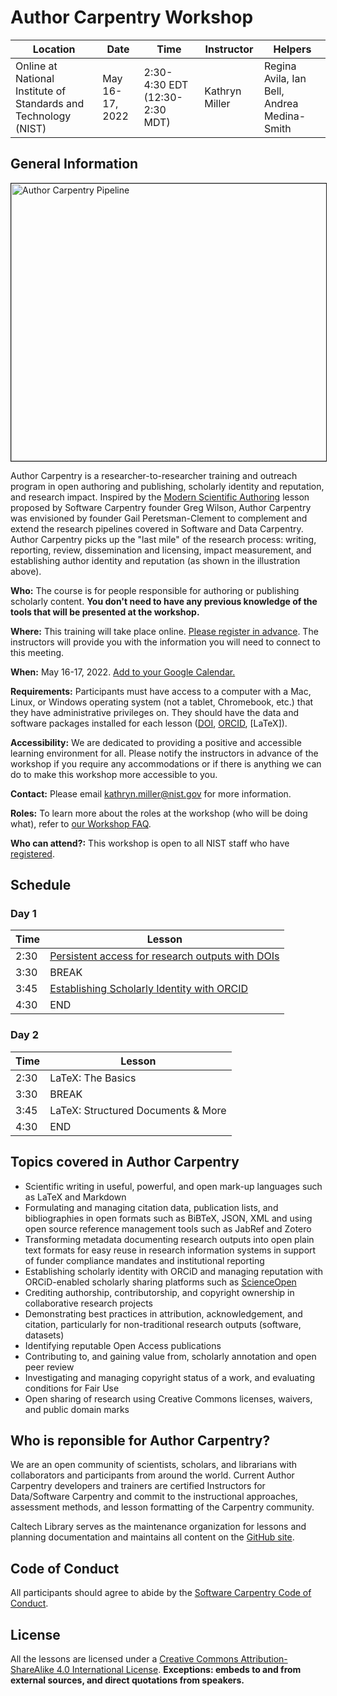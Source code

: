 
# Author Carpentry Workshop                 
|Location| Date |Time |Instructor|Helpers|
|--|--|--|--|--|
| Online at National Institute of Standards and Technology (NIST)|  May 16-17, 2022|2:30-4:30 EDT (12:30-2:30 MDT)|Kathryn Miller|Regina Avila, Ian Bell, Andrea Medina-Smith|

## General Information
<img src="img/AC_Pipeline.png" alt="Author Carpentry Pipeline" width="666" height="444" border="1">  

Author Carpentry is a researcher-to-researcher training and outreach program in
open authoring and publishing, scholarly identity and reputation, and research
impact. Inspired by the [Modern Scientific
Authoring](https://swcarpentry.github.io/modern-scientific-authoring/) lesson
proposed by Software Carpentry founder Greg Wilson, Author Carpentry was
envisioned by founder Gail Peretsman-Clement to complement and extend the 
research pipelines covered in Software and Data Carpentry. Author Carpentry 
picks up the "last mile" of the research process: writing, reporting, review, 
dissemination and licensing, impact measurement, and establishing author identity and reputation (as shown in the illustration above).

**Who:**  The course is for people responsible for authoring or publishing scholarly content. **You don't need to have any previous knowledge of the tools that will be presented at the workshop.**

**Where:**  This training will take place online.  [Please register in advance](https://forms.gle/UcRHrtVfCUUgypJe9). The instructors will provide you with the information you will need to connect to this meeting.

**When:**  May 16-17, 2022.  [Add to your Google Calendar.](https://calendar.google.com/calendar/render?action=TEMPLATE&text=Author%20Carpentry%20Workshop&dates=20220516/20220517&trp=false&sprop&sprop=name:&sf=true&output=xml&location=online&details=Author%20Carpentry%20Workshop%20at%20National%20Institute%20of%20Standards%20and%20Technology%20(NIST))

**Requirements:**  Participants must have access to a computer with a Mac, Linux, or Windows operating system (not a tablet, Chromebook, etc.) that they have administrative privileges on. They should have the data and software packages installed for each lesson ([DOI](/dois-citation-data/#requirements), [ORCID](/orcid-profile/#requirements), [LaTeX]).

**Accessibility:**  We are dedicated to providing a positive and accessible learning environment for all. Please notify the instructors in advance of the workshop if you require any accommodations or if there is anything we can do to make this workshop more accessible to you.

**Contact:**  Please email  [kathryn.miller@nist.gov](mailto:kathryn.miller@nist.gov)  for more information.

**Roles:**  To learn more about the roles at the workshop (who will be doing what), refer to  [our Workshop FAQ](https://carpentries.org/workshop_faq/#what-are-the-roles-of-everyone-participating-in-a-workshop).

**Who can attend?:**  This workshop is open to all NIST staff who have  [registered](https://forms.gle/UcRHrtVfCUUgypJe9).

## Schedule

### Day 1
|Time |Lesson |
|--|--|
| 2:30 | [Persistent access for research outputs with DOIs](dois-citation-data/00-intro-dois.html) |
|3:30 |BREAK|
|3:45 |[Establishing Scholarly Identity with ORCID](orcid-profile/00-orcid-profile.html)|
|4:30|END|

### Day 2

|Time |Lesson |
|--|--|
|2:30|LaTeX: The Basics|
|3:30|BREAK|
|3:45|LaTeX: Structured Documents & More|
|4:30|END|

## Topics covered in Author Carpentry 

* Scientific writing in useful, powerful, and open mark-up languages such as LaTeX and Markdown 
* Formulating and managing citation data, publication lists, and bibliographies in open formats such as BiBTeX, JSON, XML and using open source reference management tools such as JabRef and Zotero
* Transforming metadata documenting research outputs into open plain text formats for easy reuse in research information systems in support of funder compliance mandates and institutional reporting
* Establishing scholarly identity with ORCiD and managing reputation with ORCiD-enabled scholarly sharing platforms such as [ScienceOpen](https://www.scienceopen.com)
* Crediting authorship, contributorship, and copyright ownership in collaborative research projects
* Demonstrating best practices in attribution, acknowledgement, and citation, particularly for non-traditional research outputs (software, datasets)
* Identifying reputable Open Access publications
* Contributing to, and gaining value from, scholarly annotation and open peer review
* Investigating and managing copyright status of a work, and evaluating conditions for Fair Use
* Open sharing of research using Creative Commons licenses, waivers, and public domain marks

## Who is reponsible for Author Carpentry?

We are an open community of scientists, scholars, and librarians with collaborators and participants from around the world. Current Author Carpentry developers and trainers are certified Instructors for Data/Software Carpentry and commit to the instructional approaches, assessment methods, and lesson formatting of the Carpentry community.

Caltech Library serves as the maintenance organization for lessons and planning documentation and maintains all content on the [GitHub site](https://github.com/AuthorCarpentry). 

## Code of Conduct
All participants should agree to abide by the [Software Carpentry Code of Conduct](https://software-carpentry.org/conduct/).

## License
All the lessons are licensed under a [Creative Commons Attribution-ShareAlike 4.0 International License](https://creativecommons.org/licenses/by-sa/4.0/). **Exceptions: embeds to and from external sources, and direct quotations from speakers.**


<script type="application/ld+json">
{
  "@context": "http://schema.org",
  "@type": "CreativeWork",
  "@id": "https://doi.org/10.7907/z96h4ffz",
  "url": "https://authorcarpentry.github.io",
  "additionalType": "Curriculum",
  "name": "AuthorCarpentry Homepage",
  "author": {
    "name": "Caltech Library"
  },
  "description": "Author Carpentry, is a researcher- to -researcher training
and outreach program to enhance scientific authorship and publishing in the
digital age. The aim of Author Carpentry is to promote and support good
information handling tools, practices, and skills that help researchers
prepare, submit, and publish contributions that add value to the scholarly
record and invite others to adapt and build upon them. AuthorCarpentry promotes
the Force11 FAIR principles ensuring that scientific outputs are Findable,
Accessibe, Interoperable, and Reuseable. FAIR puts specific emphasis on
enhancing the ability of machines to automatically find and use the data, in
addition to supporting its reuse by individuals.",
  "license": "https://creativecommons.org/licenses/by/4.0",
  "keywords": "Responsible conduct of reserach, Researcher training",
  "inLanguage": "En",
  "datePublished": "2017",
  "schemaVersion": "http://datacite.org/schema/kernel-3",
  "publisher": {
    "@type": "Organization",
    "name": "Caltech Library"
  },
  "provider": {
    "@type": "Organization",
    "name": "DataCite"
  }
}
</script>


